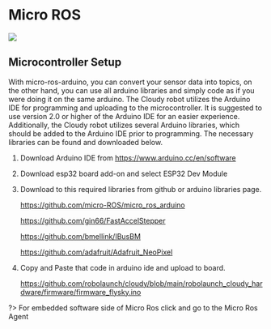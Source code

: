 # Micro ROS
![](https://raw.githubusercontent.com/robolaunch/cloudy/docs/docs/images/micro-ROS_big_logo.png)

## Microcontroller Setup

With micro-ros-arduino, you can convert your sensor data into topics, on the other hand, you can use all arduino libraries and simply code as if you were doing it on the same arduino.
The Cloudy robot utilizes the Arduino IDE for programming and uploading to the microcontroller. It is suggested to use version 2.0 or higher of the Arduino IDE for an easier experience. Additionally, the Cloudy robot utilizes several Arduino libraries, which should be added to the Arduino IDE prior to programming. The necessary libraries can be found and downloaded below. 

1. Download Arduino IDE from https://www.arduino.cc/en/software

2. Download esp32 board add-on and select ESP32 Dev Module

3. Download to this required libraries from github or arduino libraries page.

    https://github.com/micro-ROS/micro_ros_arduino

    https://github.com/gin66/FastAccelStepper

    https://github.com/bmellink/IBusBM

    https://github.com/adafruit/Adafruit_NeoPixel

4. Copy and Paste that code in arduino ide and upload to board.

    https://github.com/robolaunch/cloudy/blob/main/robolaunch_cloudy_hardware/firmware/firmware_flysky.ino


?> For embedded software side of Micro Ros click and go to the <a>Micro Ros Agent</a>